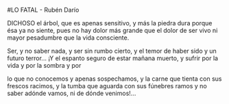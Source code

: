 
#LO FATAL - Rubén Darío

DICHOSO el árbol, que es apenas sensitivo,
y más la piedra dura porque ésa ya no siente,
pues no hay dolor más grande que el dolor de ser vivo
ni mayor pesadumbre que la vida consciente.

Ser, y no saber nada, y ser sin rumbo cierto,
y el temor de haber sido y un futuro terror...
¡Y el espanto seguro de estar mañana muerto,
y sufrir por la vida y por la sombra y por

lo que no conocemos y apenas sospechamos,
y la carne que tienta con sus frescos racimos,
y la tumba que aguarda con sus fúnebres ramos
y no saber adónde vamos,
ni de dónde venimos!... 